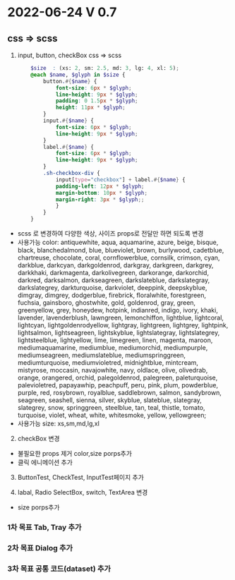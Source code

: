 2022-06-24 V 0.7
================

css => scss
-------------------
1. input, button, checkBox css => scss
    ```scss
        $size  : (xs: 2, sm: 2.5, md: 3, lg: 4, xl: 5);         
        @each $name, $glyph in $size {
            button.#{$name} {    
                font-size: 6px * $glyph;
                line-height: 9px * $glyph; 
                padding: 0 1.5px * $glyph;
                height: 11px * $glyph;
            }
            input.#{$name} {    
                font-size: 6px * $glyph;
                line-height: 9px * $glyph; 
            }
            label.#{$name} {    
                font-size: 6px * $glyph;
                line-height: 9px * $glyph; 
            }
            .sh-checkbox-div {
                input[type="checkbox"] + label.#{$name} {
                padding-left: 12px * $glyph;
                margin-bottom: 10px * $glyph;
                margin-right: 3px * $glyph;;
                }
            }        
        }
    ```

* scss 로 변경하여 다양한 색상, 사이즈 props로 전달만 하면 되도록 변경 
* 사용가능 color: antiquewhite, aqua, aquamarine, azure, beige, bisque, black, blanchedalmond, blue, blueviolet, brown, burlywood, cadetblue, chartreuse, chocolate, coral, cornflowerblue, cornsilk, crimson, cyan, darkblue, darkcyan, darkgoldenrod, darkgray, darkgreen, darkgrey, darkkhaki, darkmagenta, darkolivegreen, darkorange, darkorchid, darkred, darksalmon, darkseagreen, darkslateblue, darkslategray, darkslategrey, darkturquoise, darkviolet, deeppink, deepskyblue, dimgray, dimgrey, dodgerblue, firebrick, floralwhite, forestgreen, fuchsia, gainsboro, ghostwhite, gold, goldenrod, gray, green, greenyellow, grey, honeydew, hotpink, indianred, indigo, ivory, khaki, lavender, lavenderblush, lawngreen, lemonchiffon, lightblue, lightcoral, lightcyan, lightgoldenrodyellow, lightgray, lightgreen, lightgrey, lightpink, lightsalmon, lightseagreen, lightskyblue, lightslategray, lightslategrey, lightsteelblue, lightyellow, lime, limegreen, linen, magenta, maroon, mediumaquamarine, mediumblue, mediumorchid, mediumpurple, mediumseagreen, mediumslateblue, mediumspringgreen, mediumturquoise, mediumvioletred, midnightblue, mintcream, mistyrose, moccasin, navajowhite, navy, oldlace, olive, olivedrab, orange, orangered, orchid, palegoldenrod, palegreen, paleturquoise, palevioletred, papayawhip, peachpuff, peru, pink, plum, powderblue, purple, red, rosybrown, royalblue, saddlebrown, salmon, sandybrown, seagreen, seashell, sienna, silver, skyblue, slateblue, slategray, slategrey, snow, springgreen, steelblue, tan, teal, thistle, tomato, turquoise, violet, wheat, white, whitesmoke, yellow, yellowgreen;
* 사용가능 size: xs,sm,md,lg,xl

2. checkBox 변경
* 불필요한 props 제거 color,size porps추가
* 클릭 에니메이션 추가

3. ButtonTest, CheckTest, InputTest페이지 추가

4. labal, Radio SelectBox, switch, TextArea 변경
* size porps추가


### 1차 목표 Tab, Tray 추가
### 2차 목표 Dialog 추가
### 3차 목표 공통 코드(dataset) 추가
